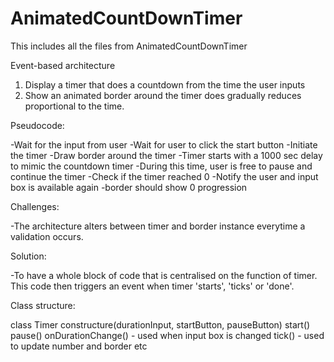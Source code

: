 # AnimatedCountDownTimer
This includes all the files from AnimatedCountDownTimer

Event-based architecture

1. Display a timer that does a countdown from the time the user inputs
2. Show an animated border around the timer does gradually reduces proportional to the time.


Pseudocode:

-Wait for the input from user
    -Wait for user to click the start button
    -Initiate the timer
    -Draw border around the timer
    -Timer starts with a 1000 sec delay to mimic the countdown timer
        -During this time, user is free to pause and continue the timer
    -Check if the timer reached 0
    -Notify the user and input box is available again
    -border should show 0 progression

Challenges:

-The architecture alters between timer and border instance everytime a validation occurs.

Solution:

-To have a whole block of code that is centralised on the function of timer. This code then triggers an event when timer 'starts', 'ticks' or 'done'.

Class structure:

class Timer
    constructure(durationInput, startButton, pauseButton)
        start()
        pause()
        onDurationChange() - used when input box is changed
        tick() - used to update number and border etc